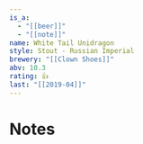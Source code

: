 ```yaml
---
is_a:
  - "[[beer]]"
  - "[[note]]"
name: White Tail Unidragon
style: Stout - Russian Imperial
brewery: "[[Clown Shoes]]"
abv: 10.3
rating: 👍
last: "[[2019-04]]"
---
```

# Notes

